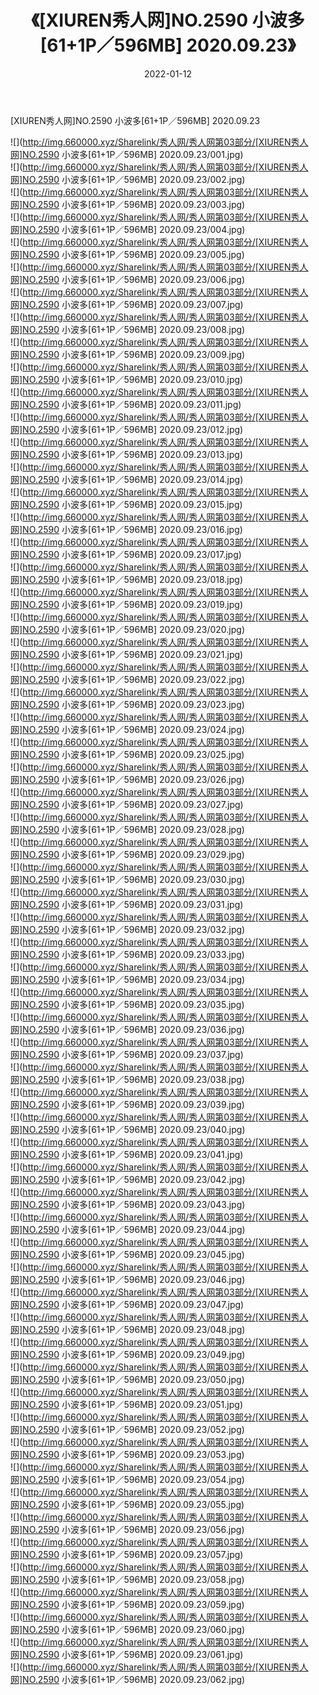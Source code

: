 ﻿---
layout: post
title:  《[XIUREN秀人网]NO.2590 小波多[61+1P／596MB] 2020.09.23》
date:   2022-01-12
img: http://img.660000.xyz/Sharelink/秀人网/秀人网第03部分/[XIUREN秀人网]NO.2590 小波多[61+1P／596MB] 2020.09.23/000.jpg
categories: [美女, 清纯, 唯美]
---

[XIUREN秀人网]NO.2590 小波多[61+1P／596MB] 2020.09.23

 ![](http://img.660000.xyz/Sharelink/秀人网/秀人网第03部分/[XIUREN秀人网]NO.2590 小波多[61+1P／596MB] 2020.09.23/001.jpg) <br>![](http://img.660000.xyz/Sharelink/秀人网/秀人网第03部分/[XIUREN秀人网]NO.2590 小波多[61+1P／596MB] 2020.09.23/002.jpg) <br>![](http://img.660000.xyz/Sharelink/秀人网/秀人网第03部分/[XIUREN秀人网]NO.2590 小波多[61+1P／596MB] 2020.09.23/003.jpg) <br>![](http://img.660000.xyz/Sharelink/秀人网/秀人网第03部分/[XIUREN秀人网]NO.2590 小波多[61+1P／596MB] 2020.09.23/004.jpg) <br>![](http://img.660000.xyz/Sharelink/秀人网/秀人网第03部分/[XIUREN秀人网]NO.2590 小波多[61+1P／596MB] 2020.09.23/005.jpg) <br>![](http://img.660000.xyz/Sharelink/秀人网/秀人网第03部分/[XIUREN秀人网]NO.2590 小波多[61+1P／596MB] 2020.09.23/006.jpg) <br>![](http://img.660000.xyz/Sharelink/秀人网/秀人网第03部分/[XIUREN秀人网]NO.2590 小波多[61+1P／596MB] 2020.09.23/007.jpg) <br>![](http://img.660000.xyz/Sharelink/秀人网/秀人网第03部分/[XIUREN秀人网]NO.2590 小波多[61+1P／596MB] 2020.09.23/008.jpg) <br>![](http://img.660000.xyz/Sharelink/秀人网/秀人网第03部分/[XIUREN秀人网]NO.2590 小波多[61+1P／596MB] 2020.09.23/009.jpg) <br>![](http://img.660000.xyz/Sharelink/秀人网/秀人网第03部分/[XIUREN秀人网]NO.2590 小波多[61+1P／596MB] 2020.09.23/010.jpg) <br>![](http://img.660000.xyz/Sharelink/秀人网/秀人网第03部分/[XIUREN秀人网]NO.2590 小波多[61+1P／596MB] 2020.09.23/011.jpg) <br>![](http://img.660000.xyz/Sharelink/秀人网/秀人网第03部分/[XIUREN秀人网]NO.2590 小波多[61+1P／596MB] 2020.09.23/012.jpg) <br>![](http://img.660000.xyz/Sharelink/秀人网/秀人网第03部分/[XIUREN秀人网]NO.2590 小波多[61+1P／596MB] 2020.09.23/013.jpg) <br>![](http://img.660000.xyz/Sharelink/秀人网/秀人网第03部分/[XIUREN秀人网]NO.2590 小波多[61+1P／596MB] 2020.09.23/014.jpg) <br>![](http://img.660000.xyz/Sharelink/秀人网/秀人网第03部分/[XIUREN秀人网]NO.2590 小波多[61+1P／596MB] 2020.09.23/015.jpg) <br>![](http://img.660000.xyz/Sharelink/秀人网/秀人网第03部分/[XIUREN秀人网]NO.2590 小波多[61+1P／596MB] 2020.09.23/016.jpg) <br>![](http://img.660000.xyz/Sharelink/秀人网/秀人网第03部分/[XIUREN秀人网]NO.2590 小波多[61+1P／596MB] 2020.09.23/017.jpg) <br>![](http://img.660000.xyz/Sharelink/秀人网/秀人网第03部分/[XIUREN秀人网]NO.2590 小波多[61+1P／596MB] 2020.09.23/018.jpg) <br>![](http://img.660000.xyz/Sharelink/秀人网/秀人网第03部分/[XIUREN秀人网]NO.2590 小波多[61+1P／596MB] 2020.09.23/019.jpg) <br>![](http://img.660000.xyz/Sharelink/秀人网/秀人网第03部分/[XIUREN秀人网]NO.2590 小波多[61+1P／596MB] 2020.09.23/020.jpg) <br>![](http://img.660000.xyz/Sharelink/秀人网/秀人网第03部分/[XIUREN秀人网]NO.2590 小波多[61+1P／596MB] 2020.09.23/021.jpg) <br>![](http://img.660000.xyz/Sharelink/秀人网/秀人网第03部分/[XIUREN秀人网]NO.2590 小波多[61+1P／596MB] 2020.09.23/022.jpg) <br>![](http://img.660000.xyz/Sharelink/秀人网/秀人网第03部分/[XIUREN秀人网]NO.2590 小波多[61+1P／596MB] 2020.09.23/023.jpg) <br>![](http://img.660000.xyz/Sharelink/秀人网/秀人网第03部分/[XIUREN秀人网]NO.2590 小波多[61+1P／596MB] 2020.09.23/024.jpg) <br>![](http://img.660000.xyz/Sharelink/秀人网/秀人网第03部分/[XIUREN秀人网]NO.2590 小波多[61+1P／596MB] 2020.09.23/025.jpg) <br>![](http://img.660000.xyz/Sharelink/秀人网/秀人网第03部分/[XIUREN秀人网]NO.2590 小波多[61+1P／596MB] 2020.09.23/026.jpg) <br>![](http://img.660000.xyz/Sharelink/秀人网/秀人网第03部分/[XIUREN秀人网]NO.2590 小波多[61+1P／596MB] 2020.09.23/027.jpg) <br>![](http://img.660000.xyz/Sharelink/秀人网/秀人网第03部分/[XIUREN秀人网]NO.2590 小波多[61+1P／596MB] 2020.09.23/028.jpg) <br>![](http://img.660000.xyz/Sharelink/秀人网/秀人网第03部分/[XIUREN秀人网]NO.2590 小波多[61+1P／596MB] 2020.09.23/029.jpg) <br>![](http://img.660000.xyz/Sharelink/秀人网/秀人网第03部分/[XIUREN秀人网]NO.2590 小波多[61+1P／596MB] 2020.09.23/030.jpg) <br>![](http://img.660000.xyz/Sharelink/秀人网/秀人网第03部分/[XIUREN秀人网]NO.2590 小波多[61+1P／596MB] 2020.09.23/031.jpg) <br>![](http://img.660000.xyz/Sharelink/秀人网/秀人网第03部分/[XIUREN秀人网]NO.2590 小波多[61+1P／596MB] 2020.09.23/032.jpg) <br>![](http://img.660000.xyz/Sharelink/秀人网/秀人网第03部分/[XIUREN秀人网]NO.2590 小波多[61+1P／596MB] 2020.09.23/033.jpg) <br>![](http://img.660000.xyz/Sharelink/秀人网/秀人网第03部分/[XIUREN秀人网]NO.2590 小波多[61+1P／596MB] 2020.09.23/034.jpg) <br>![](http://img.660000.xyz/Sharelink/秀人网/秀人网第03部分/[XIUREN秀人网]NO.2590 小波多[61+1P／596MB] 2020.09.23/035.jpg) <br>![](http://img.660000.xyz/Sharelink/秀人网/秀人网第03部分/[XIUREN秀人网]NO.2590 小波多[61+1P／596MB] 2020.09.23/036.jpg) <br>![](http://img.660000.xyz/Sharelink/秀人网/秀人网第03部分/[XIUREN秀人网]NO.2590 小波多[61+1P／596MB] 2020.09.23/037.jpg) <br>![](http://img.660000.xyz/Sharelink/秀人网/秀人网第03部分/[XIUREN秀人网]NO.2590 小波多[61+1P／596MB] 2020.09.23/038.jpg) <br>![](http://img.660000.xyz/Sharelink/秀人网/秀人网第03部分/[XIUREN秀人网]NO.2590 小波多[61+1P／596MB] 2020.09.23/039.jpg) <br>![](http://img.660000.xyz/Sharelink/秀人网/秀人网第03部分/[XIUREN秀人网]NO.2590 小波多[61+1P／596MB] 2020.09.23/040.jpg) <br>![](http://img.660000.xyz/Sharelink/秀人网/秀人网第03部分/[XIUREN秀人网]NO.2590 小波多[61+1P／596MB] 2020.09.23/041.jpg) <br>![](http://img.660000.xyz/Sharelink/秀人网/秀人网第03部分/[XIUREN秀人网]NO.2590 小波多[61+1P／596MB] 2020.09.23/042.jpg) <br>![](http://img.660000.xyz/Sharelink/秀人网/秀人网第03部分/[XIUREN秀人网]NO.2590 小波多[61+1P／596MB] 2020.09.23/043.jpg) <br>![](http://img.660000.xyz/Sharelink/秀人网/秀人网第03部分/[XIUREN秀人网]NO.2590 小波多[61+1P／596MB] 2020.09.23/044.jpg) <br>![](http://img.660000.xyz/Sharelink/秀人网/秀人网第03部分/[XIUREN秀人网]NO.2590 小波多[61+1P／596MB] 2020.09.23/045.jpg) <br>![](http://img.660000.xyz/Sharelink/秀人网/秀人网第03部分/[XIUREN秀人网]NO.2590 小波多[61+1P／596MB] 2020.09.23/046.jpg) <br>![](http://img.660000.xyz/Sharelink/秀人网/秀人网第03部分/[XIUREN秀人网]NO.2590 小波多[61+1P／596MB] 2020.09.23/047.jpg) <br>![](http://img.660000.xyz/Sharelink/秀人网/秀人网第03部分/[XIUREN秀人网]NO.2590 小波多[61+1P／596MB] 2020.09.23/048.jpg) <br>![](http://img.660000.xyz/Sharelink/秀人网/秀人网第03部分/[XIUREN秀人网]NO.2590 小波多[61+1P／596MB] 2020.09.23/049.jpg) <br>![](http://img.660000.xyz/Sharelink/秀人网/秀人网第03部分/[XIUREN秀人网]NO.2590 小波多[61+1P／596MB] 2020.09.23/050.jpg) <br>![](http://img.660000.xyz/Sharelink/秀人网/秀人网第03部分/[XIUREN秀人网]NO.2590 小波多[61+1P／596MB] 2020.09.23/051.jpg) <br>![](http://img.660000.xyz/Sharelink/秀人网/秀人网第03部分/[XIUREN秀人网]NO.2590 小波多[61+1P／596MB] 2020.09.23/052.jpg) <br>![](http://img.660000.xyz/Sharelink/秀人网/秀人网第03部分/[XIUREN秀人网]NO.2590 小波多[61+1P／596MB] 2020.09.23/053.jpg) <br>![](http://img.660000.xyz/Sharelink/秀人网/秀人网第03部分/[XIUREN秀人网]NO.2590 小波多[61+1P／596MB] 2020.09.23/054.jpg) <br>![](http://img.660000.xyz/Sharelink/秀人网/秀人网第03部分/[XIUREN秀人网]NO.2590 小波多[61+1P／596MB] 2020.09.23/055.jpg) <br>![](http://img.660000.xyz/Sharelink/秀人网/秀人网第03部分/[XIUREN秀人网]NO.2590 小波多[61+1P／596MB] 2020.09.23/056.jpg) <br>![](http://img.660000.xyz/Sharelink/秀人网/秀人网第03部分/[XIUREN秀人网]NO.2590 小波多[61+1P／596MB] 2020.09.23/057.jpg) <br>![](http://img.660000.xyz/Sharelink/秀人网/秀人网第03部分/[XIUREN秀人网]NO.2590 小波多[61+1P／596MB] 2020.09.23/058.jpg) <br>![](http://img.660000.xyz/Sharelink/秀人网/秀人网第03部分/[XIUREN秀人网]NO.2590 小波多[61+1P／596MB] 2020.09.23/059.jpg) <br>![](http://img.660000.xyz/Sharelink/秀人网/秀人网第03部分/[XIUREN秀人网]NO.2590 小波多[61+1P／596MB] 2020.09.23/060.jpg) <br>![](http://img.660000.xyz/Sharelink/秀人网/秀人网第03部分/[XIUREN秀人网]NO.2590 小波多[61+1P／596MB] 2020.09.23/061.jpg) <br>![](http://img.660000.xyz/Sharelink/秀人网/秀人网第03部分/[XIUREN秀人网]NO.2590 小波多[61+1P／596MB] 2020.09.23/062.jpg) <br>
